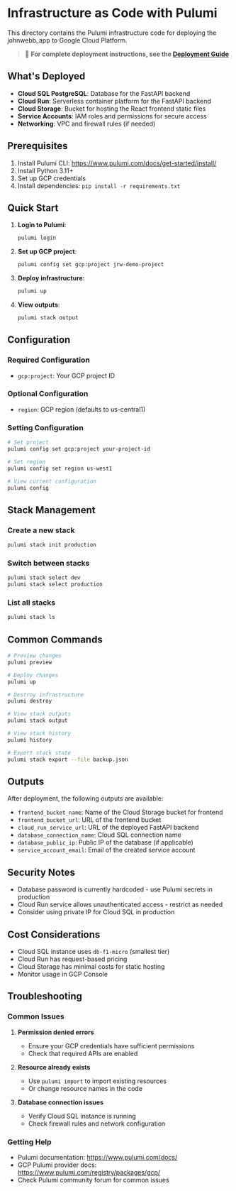 # Infrastructure as Code with Pulumi

This directory contains the Pulumi infrastructure code for deploying the johnwebb_app to Google Cloud Platform.

> 📖 **For complete deployment instructions, see the [Deployment Guide](../docs/deployment.md)**

## What's Deployed

- **Cloud SQL PostgreSQL**: Database for the FastAPI backend
- **Cloud Run**: Serverless container platform for the FastAPI backend
- **Cloud Storage**: Bucket for hosting the React frontend static files
- **Service Accounts**: IAM roles and permissions for secure access
- **Networking**: VPC and firewall rules (if needed)

## Prerequisites

1. Install Pulumi CLI: https://www.pulumi.com/docs/get-started/install/
2. Install Python 3.11+
3. Set up GCP credentials
4. Install dependencies: `pip install -r requirements.txt`

## Quick Start

1. **Login to Pulumi**:

   ```bash
   pulumi login
   ```

2. **Set up GCP project**:

   ```bash
   pulumi config set gcp:project jrw-demo-project
   ```

3. **Deploy infrastructure**:

   ```bash
   pulumi up
   ```

4. **View outputs**:
   ```bash
   pulumi stack output
   ```

## Configuration

### Required Configuration

- `gcp:project`: Your GCP project ID

### Optional Configuration

- `region`: GCP region (defaults to us-central1)

### Setting Configuration

```bash
# Set project
pulumi config set gcp:project your-project-id

# Set region
pulumi config set region us-west1

# View current configuration
pulumi config
```

## Stack Management

### Create a new stack

```bash
pulumi stack init production
```

### Switch between stacks

```bash
pulumi stack select dev
pulumi stack select production
```

### List all stacks

```bash
pulumi stack ls
```

## Common Commands

```bash
# Preview changes
pulumi preview

# Deploy changes
pulumi up

# Destroy infrastructure
pulumi destroy

# View stack outputs
pulumi stack output

# View stack history
pulumi history

# Export stack state
pulumi stack export --file backup.json
```

## Outputs

After deployment, the following outputs are available:

- `frontend_bucket_name`: Name of the Cloud Storage bucket for frontend
- `frontend_bucket_url`: URL of the frontend bucket
- `cloud_run_service_url`: URL of the deployed FastAPI backend
- `database_connection_name`: Cloud SQL connection name
- `database_public_ip`: Public IP of the database (if applicable)
- `service_account_email`: Email of the created service account

## Security Notes

- Database password is currently hardcoded - use Pulumi secrets in production
- Cloud Run service allows unauthenticated access - restrict as needed
- Consider using private IP for Cloud SQL in production

## Cost Considerations

- Cloud SQL instance uses `db-f1-micro` (smallest tier)
- Cloud Run has request-based pricing
- Cloud Storage has minimal costs for static hosting
- Monitor usage in GCP Console

## Troubleshooting

### Common Issues

1. **Permission denied errors**

   - Ensure your GCP credentials have sufficient permissions
   - Check that required APIs are enabled

2. **Resource already exists**

   - Use `pulumi import` to import existing resources
   - Or change resource names in the code

3. **Database connection issues**
   - Verify Cloud SQL instance is running
   - Check firewall rules and network configuration

### Getting Help

- Pulumi documentation: https://www.pulumi.com/docs/
- GCP Pulumi provider docs: https://www.pulumi.com/registry/packages/gcp/
- Check Pulumi community forum for common issues
